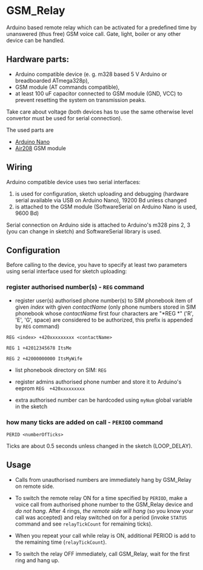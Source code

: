 # GSM_Relay
Arduino based remote relay which can be activated for a predefined time by unanswered (thus free) GSM voice call. 
Gate, light, boiler or any other device can be handled.

## Hardware parts:

- Arduino compatible device (e. g.  m328 based 5 V Arduino or breadboarded ATmega328p), 
- GSM module (AT commands compatible),
- at least 100 uF capacitor connected to  GSM module (GND, VCC) to prevent resetting the system on transmission peaks.

Take care about voltage (both devices has to use the same otherwise level convertor must be used for serial 
connection). 

The used parts are
- [Arduino Nano](http://store.arduino.cc/products/arduino-nano)
- [Air208](https://fccid.io/2AEGG-AIR208/User-Manual/User-Manual-3829903) GSM module



## Wiring 
Arduino compatible device uses two serial interfaces: 
1. is used for configuration, sketch uploading and debugging (hardware serial available via USB on Arduino Nano), 19200 Bd unless changed
2. is attached to the GSM module (SoftwareSerial on Arduino Nano is used, 9600 Bd)
 
Serial connection on Arduino side is attached to Arduino's m328 pins 2, 3 (you can change in sketch) and SoftwareSerial library is used. 



## Configuration
Before calling to the device, you have to specify at least two parameters using serial interface used for sketch uploading:

### register authorised number(s) -  `REG` command

- register user(s)  authorised phone number(s) to SIM phonebook item of given *index* with given *contactName* (only phone numbers stored in SIM phonebook whose *contactName*  first four characters are  "*REG *" ('R', 'E', 'G', space) are considered to be authorized, this prefix is appended by `REG` command)

`REG <index> +420xxxxxxxxx <contactName>`

`REG 1 +42012345678 ItsMe`

`REG 2 +42000000000 ItsMyWife`

- list phonebook directory on SIM:
`REG` 

- register admins authorised phone number and store it to Arduino's eeprom 
`REG  +420xxxxxxxxx`

- extra authorised number can be hardcoded using `myNum` global variable in the sketch
        

### how many ticks are added on call - `PERIOD` command

`PERID <numberOfTicks>`

Ticks are about 0.5 seconds unless changed in the sketch (LOOP_DELAY).


 ## Usage


- Calls from unauthorised numbers are immediately hang by GSM_Relay on remote side.


- To switch the remote relay ON for a time specified by `PERIOD`, make a voice call from authorised phone number to the GSM_Relay device and *do not hang*. 
After 4 rings, *the remote side will hang* (so you know your call was accepted) and relay switched on for a period (invoke `STATUS` command and see `relayTickCount` for remaining ticks).

- When you repeat your call while relay is ON, additional PERIOD is add to the remaining time (`relayTickCount`).

- To switch the relay OFF immediately, call GSM_Relay, wait for the first ring and hang up.







